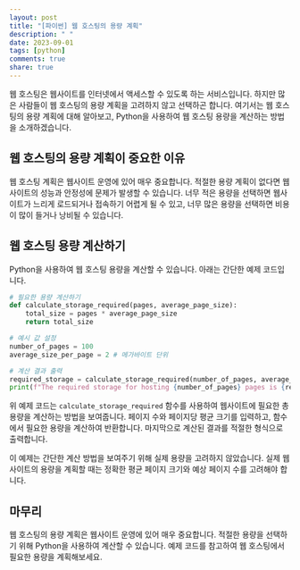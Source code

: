 ```yaml
---
layout: post
title: "[파이썬] 웹 호스팅의 용량 계획"
description: " "
date: 2023-09-01
tags: [python]
comments: true
share: true
---
```


웹 호스팅은 웹사이트를 인터넷에서 액세스할 수 있도록 하는 서비스입니다. 하지만 많은 사람들이 웹 호스팅의 용량 계획을 고려하지 않고 선택하곤 합니다. 여기서는 웹 호스팅의 용량 계획에 대해 알아보고, Python을 사용하여 웹 호스팅 용량을 계산하는 방법을 소개하겠습니다.

## 웹 호스팅의 용량 계획이 중요한 이유

웹 호스팅 계획은 웹사이트 운영에 있어 매우 중요합니다. 적절한 용량 계획이 없다면 웹사이트의 성능과 안정성에 문제가 발생할 수 있습니다. 너무 적은 용량을 선택하면 웹사이트가 느리게 로드되거나 접속하기 어렵게 될 수 있고, 너무 많은 용량을 선택하면 비용이 많이 들거나 낭비될 수 있습니다.

## 웹 호스팅 용량 계산하기

Python을 사용하여 웹 호스팅 용량을 계산할 수 있습니다. 아래는 간단한 예제 코드입니다.

```python
# 필요한 용량 계산하기
def calculate_storage_required(pages, average_page_size):
    total_size = pages * average_page_size
    return total_size

# 예시 값 설정
number_of_pages = 100
average_size_per_page = 2 # 메가바이트 단위

# 계산 결과 출력
required_storage = calculate_storage_required(number_of_pages, average_size_per_page)
print(f"The required storage for hosting {number_of_pages} pages is {required_storage} MB.")
```

위 예제 코드는 `calculate_storage_required` 함수를 사용하여 웹사이트에 필요한 총 용량을 계산하는 방법을 보여줍니다. 페이지 수와 페이지당 평균 크기를 입력하고, 함수에서 필요한 용량을 계산하여 반환합니다. 마지막으로 계산된 결과를 적절한 형식으로 출력합니다.

이 예제는 간단한 계산 방법을 보여주기 위해 실제 용량을 고려하지 않았습니다. 실제 웹사이트의 용량을 계획할 때는 정확한 평균 페이지 크기와 예상 페이지 수를 고려해야 합니다.

## 마무리

웹 호스팅의 용량 계획은 웹사이트 운영에 있어 매우 중요합니다. 적절한 용량을 선택하기 위해 Python을 사용하여 계산할 수 있습니다. 예제 코드를 참고하여 웹 호스팅에서 필요한 용량을 계획해보세요.